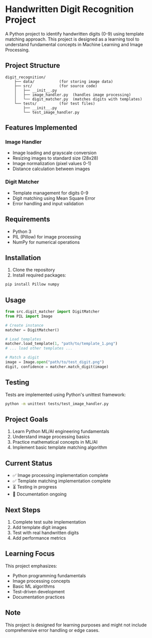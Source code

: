 # Handwritten Digit Recognition Project

A Python project to identify handwritten digits (0-9) using template matching approach. This project is designed as a learning tool to understand fundamental concepts in Machine Learning and Image Processing.

## Project Structure
```
digit_recognition/
    ├── data/           (for storing image data)
    ├── src/            (for source code)
    │   ├── __init__.py
    │   ├── image_handler.py  (handles image processing)
    │   └── digit_matcher.py  (matches digits with templates)
    └── tests/          (for test files)
        ├── __init__.py
        └── test_image_handler.py
```

## Features Implemented

### Image Handler
- Image loading and grayscale conversion
- Resizing images to standard size (28x28)
- Image normalization (pixel values 0-1)
- Distance calculation between images

### Digit Matcher
- Template management for digits 0-9
- Digit matching using Mean Square Error
- Error handling and input validation

## Requirements
- Python 3
- PIL (Pillow) for image processing
- NumPy for numerical operations

## Installation
1. Clone the repository
2. Install required packages:
```bash
pip install Pillow numpy
```

## Usage
```python
from src.digit_matcher import DigitMatcher
from PIL import Image

# Create instance
matcher = DigitMatcher()

# Load templates
matcher.load_template(1, "path/to/template_1.png")
# ... load other templates ...

# Match a digit
image = Image.open("path/to/test_digit.png")
digit, confidence = matcher.match_digit(image)
```

## Testing
Tests are implemented using Python's unittest framework:
```bash
python -m unittest tests/test_image_handler.py
```

## Project Goals
1. Learn Python ML/AI engineering fundamentals
2. Understand image processing basics
3. Practice mathematical concepts in ML/AI
4. Implement basic template matching algorithm

## Current Status
- ✅ Image processing implementation complete
- ✅ Template matching implementation complete
- ⏳ Testing in progress
- 📝 Documentation ongoing

## Next Steps
1. Complete test suite implementation
2. Add template digit images
3. Test with real handwritten digits
4. Add performance metrics

## Learning Focus
This project emphasizes:
- Python programming fundamentals
- Image processing concepts
- Basic ML algorithms
- Test-driven development
- Documentation practices

## Note
This project is designed for learning purposes and might not include comprehensive error handling or edge cases.
